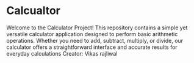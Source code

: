 # Calcualtor
Welcome to the Calculator Project! This repository contains a simple yet versatile calculator application designed to perform basic arithmetic operations. Whether you need to add, subtract, multiply, or divide, our calculator offers a straightforward interface and accurate results for everyday calculations
Creator: Vikas rajliwal
